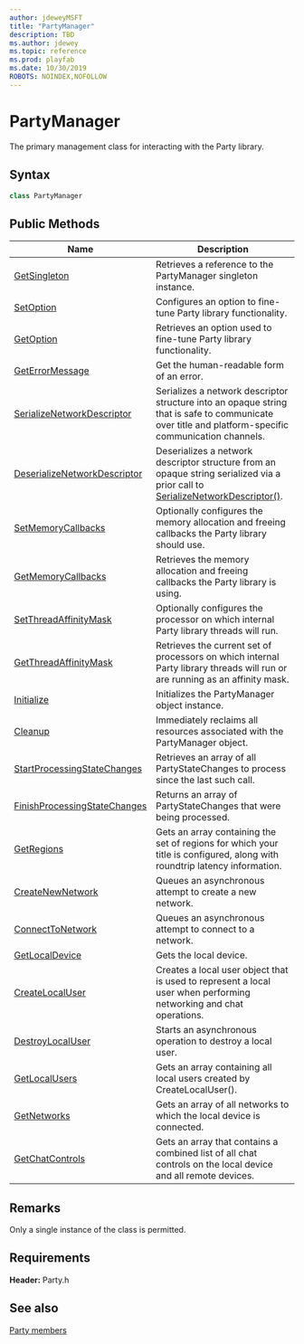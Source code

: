 ```yaml
---
author: jdeweyMSFT
title: "PartyManager"
description: TBD
ms.author: jdewey
ms.topic: reference
ms.prod: playfab
ms.date: 10/30/2019
ROBOTS: NOINDEX,NOFOLLOW
---
```


# PartyManager  

The primary management class for interacting with the Party library.  

## Syntax  
  
```cpp  
class PartyManager  
```  
  
## Public Methods  
  
| Name | Description |  
| --- | --- |  
| [GetSingleton](methods/partymanager_getsingleton.md) | Retrieves a reference to the PartyManager singleton instance. |  
| [SetOption](methods/partymanager_setoption.md) | Configures an option to fine-tune Party library functionality. |  
| [GetOption](methods/partymanager_getoption.md) | Retrieves an option used to fine-tune Party library functionality. |  
| [GetErrorMessage](methods/partymanager_geterrormessage.md) | Get the human-readable form of an error. |  
| [SerializeNetworkDescriptor](methods/partymanager_serializenetworkdescriptor.md) | Serializes a network descriptor structure into an opaque string that is safe to communicate over title and platform-specific communication channels. |  
| [DeserializeNetworkDescriptor](methods/partymanager_deserializenetworkdescriptor.md) | Deserializes a network descriptor structure from an opaque string serialized via a prior call to [SerializeNetworkDescriptor()](methods/partymanager_serializenetworkdescriptor.md). |  
| [SetMemoryCallbacks](methods/partymanager_setmemorycallbacks.md) | Optionally configures the memory allocation and freeing callbacks the Party library should use. |  
| [GetMemoryCallbacks](methods/partymanager_getmemorycallbacks.md) | Retrieves the memory allocation and freeing callbacks the Party library is using. |  
| [SetThreadAffinityMask](methods/partymanager_setthreadaffinitymask.md) | Optionally configures the processor on which internal Party library threads will run. |  
| [GetThreadAffinityMask](methods/partymanager_getthreadaffinitymask.md) | Retrieves the current set of processors on which internal Party library threads will run or are running as an affinity mask. |  
| [Initialize](methods/partymanager_initialize.md) | Initializes the PartyManager object instance. |  
| [Cleanup](methods/partymanager_cleanup.md) | Immediately reclaims all resources associated with the PartyManager object. |  
| [StartProcessingStateChanges](methods/partymanager_startprocessingstatechanges.md) | Retrieves an array of all PartyStateChanges to process since the last such call. |  
| [FinishProcessingStateChanges](methods/partymanager_finishprocessingstatechanges.md) | Returns an array of PartyStateChanges that were being processed. |  
| [GetRegions](methods/partymanager_getregions.md) | Gets an array containing the set of regions for which your title is configured, along with roundtrip latency information. |  
| [CreateNewNetwork](methods/partymanager_createnewnetwork.md) | Queues an asynchronous attempt to create a new network. |  
| [ConnectToNetwork](methods/partymanager_connecttonetwork.md) | Queues an asynchronous attempt to connect to a network. |  
| [GetLocalDevice](methods/partymanager_getlocaldevice.md) | Gets the local device. |  
| [CreateLocalUser](methods/partymanager_createlocaluser.md) | Creates a local user object that is used to represent a local user when performing networking and chat operations. |  
| [DestroyLocalUser](methods/partymanager_destroylocaluser.md) | Starts an asynchronous operation to destroy a local user. |  
| [GetLocalUsers](methods/partymanager_getlocalusers.md) | Gets an array containing all local users created by CreateLocalUser(). |  
| [GetNetworks](methods/partymanager_getnetworks.md) | Gets an array of all networks to which the local device is connected. |  
| [GetChatControls](methods/partymanager_getchatcontrols.md) | Gets an array that contains a combined list of all chat controls on the local device and all remote devices. |  

  
## Remarks  
  
Only a single instance of the class is permitted.
  
## Requirements  
  
**Header:** Party.h
  
## See also  
[Party members](../../party_members.md)  

  
  
  
